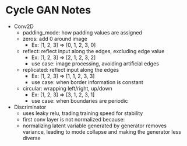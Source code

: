 # Cycle GAN Notes


- Conv2D
    * padding_mode: how padding values are assigned
	+ zeros: add 0 around image
	    + Ex: [1, 2, 3] => [0, 1, 2, 3, 0]
	+ reflect: reflect input along the edges, excluding edge value
	    + Ex: [1, 2, 3] => [2, 1, 2, 3, 2]
	    + use case: image processing, avoiding artificial edges
	+ replicated: reflect input along the edges
	    + Ex: [1, 2, 3] => [1, 1, 2, 3, 3]
	    + use case: when border information is constant
	+ circular: wrapping left/right, up/down
	    + Ex: [1, 2, 3] => [3, 1, 2, 3, 1]
	    + use case: when boundaries are periodic
- Discriminator
    * uses leaky relu, trading training speed for stability 
    * first conv layer is not normalized because:
	+ normalizing latent variable generated by generator removes 
	  variance, leading to mode collapse and making the generator less 
	  diverse

